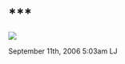 # \*\*\*

![](http://www.ljplus.ru/img/g/o/gorod_zero/148079_62.jpg)

<span id="timestamp"> September 11th, 2006 5:03am </span> <span
class="tag">LJ</span>
